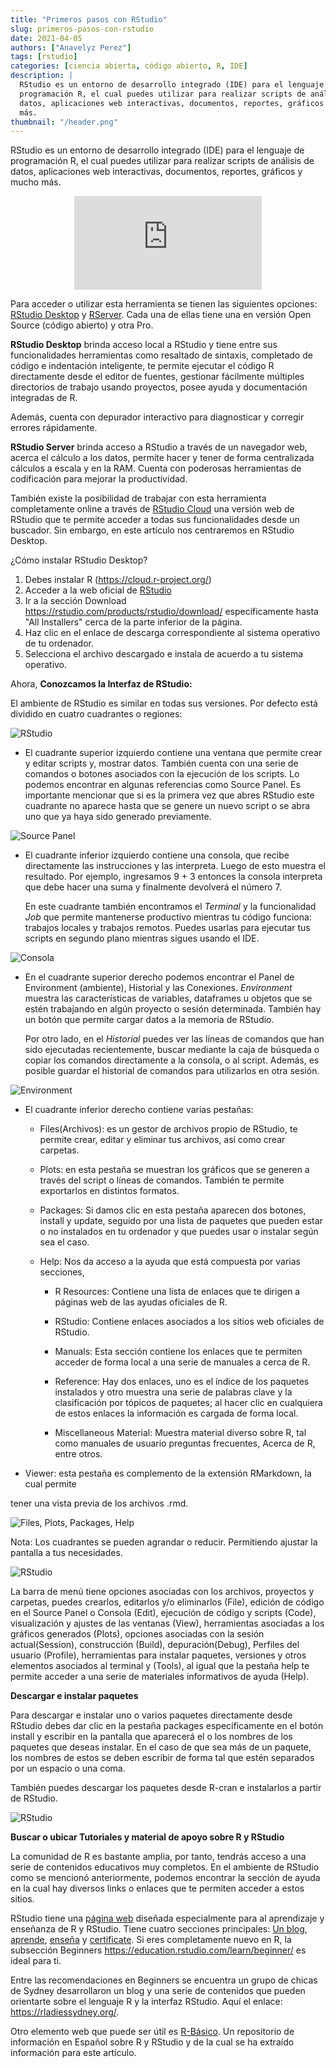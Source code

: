 ```yaml
---
title: "Primeros pasos con RStudio"
slug: primeros-pasos-con-rstudio
date: 2021-04-05
authors: ["Anavelyz Perez"]
tags: [rstudio]
categories: [ciencia abierta, código abierto, R, IDE]
description: |
  RStudio es un entorno de desarrollo integrado (IDE) para el lenguaje de
  programación R, el cual puedes utilizar para realizar scripts de análisis de
  datos, aplicaciones web interactivas, documentos, reportes, gráficos y mucho
  más.
thumbnail: "/header.png"
---
```


<!-- # Primeros pasos con RStudio -->

RStudio es un entorno de desarrollo integrado (IDE) para el lenguaje de
programación R, el cual puedes utilizar para realizar scripts de análisis de
datos, aplicaciones web interactivas, documentos, reportes, gráficos y mucho
más.

<!-- TEASER_END -->

<center><iframe
  src="https://fast.wistia.net/embed/iframe/520zbd3tij?videoFoam=true"
  style="border: none;"></iframe></center>

Para acceder o utilizar esta herramienta se tienen las siguientes opciones:
[RStudio Desktop](https://rstudio.com/products/rstudio/#rstudio-desktop) y
[RServer](https://rstudio.com/products/rstudio/#rstudio-server). Cada una de
ellas tiene una en versión Open Source (código abierto) y otra Pro.

**RStudio Desktop** brinda acceso local a RStudio y tiene entre sus
funcionalidades herramientas como resaltado de sintaxis, completado de código e
indentación inteligente, te permite ejecutar el código R directamente desde el
editor de fuentes, gestionar fácilmente múltiples directorios de trabajo usando
proyectos, posee ayuda y documentación integradas de R.

Además, cuenta con depurador interactivo para diagnosticar y corregir errores
rápidamente.

**RStudio Server** brinda acceso a RStudio a través de un navegador web, acerca
el cálculo a los datos, permite hacer y tener de forma centralizada cálculos a
escala y en la RAM. Cuenta con poderosas herramientas de codificación para
mejorar la productividad.

También existe la posibilidad de trabajar con esta herramienta completamente
online a través de [RStudio Cloud](https://rstudio.cloud/) una versión web de
RStudio que te permite acceder a todas sus funcionalidades desde un buscador.
Sin embargo, en este artículo nos centraremos en RStudio Desktop.

¿Cómo instalar RStudio Desktop?

1. Debes instalar R (https://cloud.r-project.org/)
1. Acceder a la web oficial de [RStudio](https://rstudio.com/)
1. Ir a la sección Download https://rstudio.com/products/rstudio/download/
   específicamente hasta "All Installers" cerca de la parte inferior de la
   página.
1. Haz clic en el enlace de descarga correspondiente al sistema operativo de tu
   ordenador.
1. Selecciona el archivo descargado e instala de acuerdo a tu sistema operativo.

Ahora, **Conozcamos la Interfaz de RStudio:**

El ambiente de RStudio es similar en todas sus versiones. Por defecto está
dividido en cuatro cuadrantes o regiones:

![RStudio](Rstudio.png)

- El cuadrante superior izquierdo contiene una ventana que permite crear y
  editar scripts y, mostrar datos. También cuenta con una serie de comandos o
  botones asociados con la ejecución de los scripts. Lo podemos encontrar en
  algunas referencias como Source Panel. Es importante mencionar que si es la
  primera vez que abres RStudio este cuadrante no aparece hasta que se genere un
  nuevo script o se abra uno que ya haya sido generado previamente.

![Source Panel](C1.gif)

- El cuadrante inferior izquierdo contiene una consola, que recibe directamente
  las instrucciones y las interpreta. Luego de esto muestra el resultado. Por
  ejemplo, ingresamos 9 + 3 entonces la consola interpreta que debe hacer una
  suma y finalmente devolverá el número 7.

  En este cuadrante también encontramos el _Terminal_ y la funcionalidad _Job_
  que permite mantenerse productivo mientras tu código funciona: trabajos
  locales y trabajos remotos. Puedes usarlas para ejecutar tus scripts en
  segundo plano mientras sigues usando el IDE.

![Consola](2consola.gif)

- En el cuadrante superior derecho podemos encontrar el Panel de Environment
  (ambiente), Historial y las Conexiones. _Environment_ muestra las
  características de variables, dataframes u objetos que se estén trabajando en
  algún proyecto o sesión determinada. También hay un botón que permite cargar
  datos a la memoria de RStudio.

  Por otro lado, en el _Historial_ puedes ver las líneas de comandos que han
  sido ejecutadas recientemente, buscar mediante la caja de búsqueda o copiar
  los comandos directamente a la consola, o al script. Además, es posible
  guardar el historial de comandos para utilizarlos en otra sesión.

![Environment](Environment.gif)

- El cuadrante inferior derecho contiene varias pestañas:

  - Files(Archivos): es un gestor de archivos propio de RStudio, te permite
    crear, editar y eliminar tus archivos, así como crear carpetas.

  - Plots: en esta pestaña se muestran los gráficos que se generen a través del
    script o líneas de comandos. También te permite exportarlos en distintos
    formatos.

  - Packages: Si damos clic en esta pestaña aparecen dos botones, install y
    update, seguido por una lista de paquetes que pueden estar o no instalados
    en tu ordenador y que puedes usar o instalar según sea el caso.

  - Help: Nos da acceso a la ayuda que está compuesta por varias secciones,

    - R Resources: Contiene una lista de enlaces que te dirigen a páginas web de
      las ayudas oficiales de R.

    - RStudio: Contiene enlaces asociados a los sitios web oficiales de RStudio.

    - Manuals: Esta sección contiene los enlaces que te permiten acceder de
      forma local a una serie de manuales a cerca de R.

    - Reference: Hay dos enlaces, uno es el índice de los paquetes instalados y
      otro muestra una serie de palabras clave y la clasificación por tópicos de
      paquetes; al hacer clic en cualquiera de estos enlaces la información es
      cargada de forma local.

    - Miscellaneous Material: Muestra material diverso sobre R, tal como
      manuales de usuario preguntas frecuentes, Acerca de R, entre otros.

- Viewer: esta pestaña es complemento de la extensión RMarkdown, la cual permite

tener una vista previa de los archivos .rmd.

![Files, Plots, Packages, Help](4.gif)

Nota: Los cuadrantes se pueden agrandar o reducir. Permitiendo ajustar la
pantalla a tus necesidades.

![RStudio](cambiotam.gif)

La barra de menú tiene opciones asociadas con los archivos, proyectos y
carpetas, puedes crearlos, editarlos y/o eliminarlos (File), edición de código
en el Source Panel o Consola (Edit), ejecución de código y scripts (Code),
visualización y ajustes de las ventanas (View), herramientas asociadas a los
gráficos generados (Plots), opciones asociadas con la sesión actual(Session),
construcción (Build), depuración(Debug), Perfiles del usuario (Profile),
herramientas para instalar paquetes, versiones y otros elementos asociados al
terminal y (Tools), al igual que la pestaña help te permite acceder a una serie
de materiales informativos de ayuda (Help).

**Descargar e instalar paquetes**

Para descargar e instalar uno o varios paquetes directamente desde RStudio debes
dar clic en la pestaña packages específicamente en el botón install y escribir
en la pantalla que aparecerá el o los nombres de los paquetes que deseas
instalar. En el caso de que sea más de un paquete, los nombres de estos se deben
escribir de forma tal que estén separados por un espacio o una coma.

También puedes descargar los paquetes desde R-cran e instalarlos a partir de
RStudio.

![RStudio](paq.gif)

**Buscar o ubicar Tutoriales y material de apoyo sobre R y RStudio**

La comunidad de R es bastante amplia, por tanto, tendrás acceso a una serie de
contenidos educativos muy completos. En el ambiente de RStudio como se mencionó
anteriormente, podemos encontrar la sección de ayuda en la cual hay diversos
links o enlaces que te permiten acceder a estos sitios.

RStudio tiene una [página web](https://education.rstudio.com/) diseñada
especialmente para al aprendizaje y enseñanza de R y RStudio. Tiene cuatro
secciones principales: [Un blog](https://education.rstudio.com/blog/),
[aprende](https://education.rstudio.com/learn/),
[enseña](https://education.rstudio.com/teach/) y
[certificate](https://education.rstudio.com/trainers/). Si eres completamente
nuevo en R, la subsección Beginners
https://education.rstudio.com/learn/beginner/ es ideal para ti.

Entre las recomendaciones en Beginners se encuentra un grupo de chicas de Sydney
desarrollaron un blog y una serie de contenidos que pueden orientarte sobre el
lenguaje R y la interfaz RStudio. Aquí el enlace: https://rladiessydney.org/.

Otro elemento web que puede ser útil es
[R-Básico](https://r-basico.aprendr.org/index.html). Un repositorio de
información en Español sobre R y RStudio y de la cual se ha extraído información
para este artículo.
